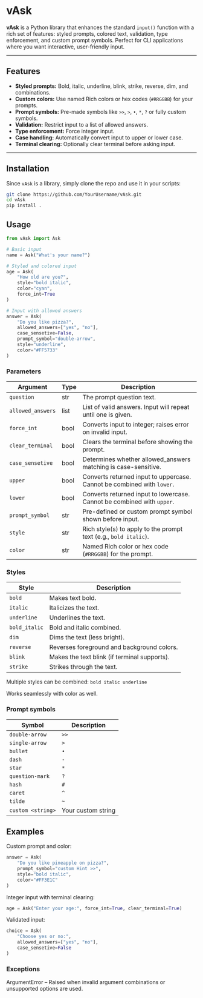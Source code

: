# vAsk

**vAsk** is a Python library that enhances the standard `input()` function with a rich set of features: styled prompts, colored text, validation, type enforcement, and custom prompt symbols. Perfect for CLI applications where you want interactive, user-friendly input.

---

## Features

- **Styled prompts:** Bold, italic, underline, blink, strike, reverse, dim, and combinations.
- **Custom colors:** Use named Rich colors or hex codes (`#RRGGBB`) for your prompts.
- **Prompt symbols:** Pre-made symbols like `>>`, `>`, `•`, `*`, `?` or fully custom symbols.
- **Validation:** Restrict input to a list of allowed answers.
- **Type enforcement:** Force integer input.
- **Case handling:** Automatically convert input to upper or lower case.
- **Terminal clearing:** Optionally clear terminal before asking input.

---

## Installation

Since `vAsk` is a library, simply clone the repo and use it in your scripts:

```bash
git clone https://github.com/YourUsername/vAsk.git
cd vAsk
pip install .
```

## Usage
```py
from vAsk import Ask

# Basic input
name = Ask("What's your name?")

# Styled and colored input
age = Ask(
    "How old are you?",
    style="bold italic",
    color="cyan",
    force_int=True
)

# Input with allowed answers
answer = Ask(
    "Do you like pizza?",
    allowed_answers=["yes", "no"],
    case_sensetive=False,
    prompt_symbol="double-arrow",
    style="underline",
    color="#FF5733"
)
```
### Parameters

| Argument          | Type | Description                                                            |
| ----------------- | ---- | ---------------------------------------------------------------------- |
| `question`        | str  | The prompt question text.                                              |
| `allowed_answers` | list | List of valid answers. Input will repeat until one is given.           |
| `force_int`       | bool | Converts input to integer; raises error on invalid input.              |
| `clear_terminal`  | bool | Clears the terminal before showing the prompt.                         |
| `case_sensetive`  | bool | Determines whether allowed_answers matching is case-sensitive.         |
| `upper`           | bool | Converts returned input to uppercase. Cannot be combined with `lower`. |
| `lower`           | bool | Converts returned input to lowercase. Cannot be combined with `upper`. |
| `prompt_symbol`   | str  | Pre-defined or custom prompt symbol shown before input.                |
| `style`           | str  | Rich style(s) to apply to the prompt text (e.g., `bold italic`).       |
| `color`           | str  | Named Rich color or hex code (`#RRGGBB`) for the prompt.               |

### Styles

| Style            | Description                                  |
| -----------------| -------------------------------------------- |
| `bold`           | Makes text bold.                             |
| `italic`         | Italicizes the text.                         |
| `underline`      | Underlines the text.                         |
| `bold_italic`    | Bold and italic combined.                    |
| `dim`            | Dims the text (less bright).                 |
| `reverse`        | Reverses foreground and background colors.   |
| `blink`          | Makes the text blink (if terminal supports). |
| `strike`         | Strikes through the text.                    |

Multiple styles can be combined: ```bold italic underline```

Works seamlessly with color as well.
 
### Prompt symbols
| Symbol            | Description        |   
| ----------------- | ------------------ |
| `double-arrow`    | `>>`               |   
| `single-arrow`    | `>`                |   
| `bullet`          | `•`                |   
| `dash`            | `-`                |   
| `star`            | `*`                |   
| `question-mark`   | `?`                |  
| `hash`            | `#`                |   
| `caret`           | `^`                |   
| `tilde`           | `~`                |   
| `custom <string>` | Your custom string |   

## Examples

Custom prompt and color:
```py
answer = Ask(
    "Do you like pineapple on pizza?",
    prompt_symbol="custom Hint >>",
    style="bold italic",
    color="#FF3E1C"
)
```
Integer input with terminal clearing:
```py
age = Ask("Enter your age:", force_int=True, clear_terminal=True)
```
Validated input:
```py
choice = Ask(
    "Choose yes or no:",
    allowed_answers=["yes", "no"],
    case_sensetive=False
)
```
### Exceptions
ArgumentError – Raised when invalid argument combinations or unsupported options are used.
